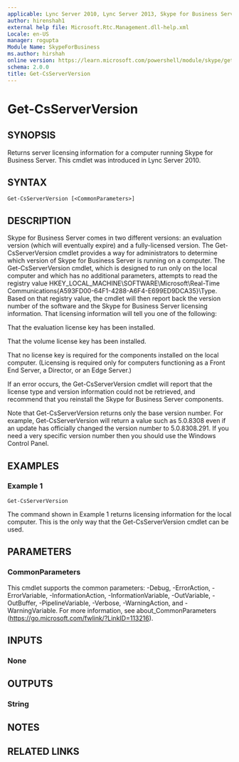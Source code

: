 ```yaml
---
applicable: Lync Server 2010, Lync Server 2013, Skype for Business Server 2015, Skype for Business Server 2019
author: hirenshah1
external help file: Microsoft.Rtc.Management.dll-help.xml
Locale: en-US
manager: rogupta
Module Name: SkypeForBusiness
ms.author: hirshah
online version: https://learn.microsoft.com/powershell/module/skype/get-csserverversion
schema: 2.0.0
title: Get-CsServerVersion
---
```


# Get-CsServerVersion

## SYNOPSIS
Returns server licensing information for a computer running Skype for Business Server.
This cmdlet was introduced in Lync Server 2010.


## SYNTAX

```
Get-CsServerVersion [<CommonParameters>]
```

## DESCRIPTION
Skype for Business Server comes in two different versions: an evaluation version (which will eventually expire) and a fully-licensed version.
The Get-CsServerVersion cmdlet provides a way for administrators to determine which version of Skype for Business Server is running on a computer.
The Get-CsServerVersion cmdlet, which is designed to run only on the local computer and which has no additional parameters, attempts to read the registry value HKEY_LOCAL_MACHINE\SOFTWARE\Microsoft\Real-Time Communications\{A593FD00-64F1-4288-A6F4-E699ED9DCA35}\Type.
Based on that registry value, the cmdlet will then report back the version number of the software and the Skype for Business Server licensing information.
That licensing information will tell you one of the following:

That the evaluation license key has been installed.

That the volume license key has been installed.

That no license key is required for the components installed on the local computer.
(Licensing is required only for computers functioning as a Front End Server, a Director, or an Edge Server.)

If an error occurs, the Get-CsServerVersion cmdlet will report that the license type and version information could not be retrieved, and recommend that you reinstall the Skype for Business Server components.

Note that Get-CsServerVersion returns only the base version number.
For example, Get-CsServerVersion will return a value such as 5.0.8308 even if an update has officially changed the version number to 5.0.8308.291.
If you need a very specific version number then you should use the Windows Control Panel.


## EXAMPLES

### Example 1
```
Get-CsServerVersion
```

The command shown in Example 1 returns licensing information for the local computer.
This is the only way that the Get-CsServerVersion cmdlet can be used.


## PARAMETERS

### CommonParameters
This cmdlet supports the common parameters: -Debug, -ErrorAction, -ErrorVariable, -InformationAction, -InformationVariable, -OutVariable, -OutBuffer, -PipelineVariable, -Verbose, -WarningAction, and -WarningVariable. For more information, see about_CommonParameters (https://go.microsoft.com/fwlink/?LinkID=113216).

## INPUTS

### None


## OUTPUTS

### String


## NOTES


## RELATED LINKS
